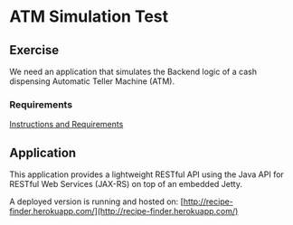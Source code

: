 # ATM Simulation Test


## Exercise

We need an application that simulates the Backend logic of a cash dispensing Automatic Teller Machine (ATM).

### Requirements
[Instructions and Requirements](https://github.com/golimpio/atm-simulation/blob/master/INSTRUCTIONS.md)


## Application

This application provides a lightweight RESTful API using the Java API for RESTful Web Services (JAX-RS) on top of an embedded Jetty.

A deployed version is running and hosted on: [http://recipe-finder.herokuapp.com/](http://recipe-finder.herokuapp.com/)

